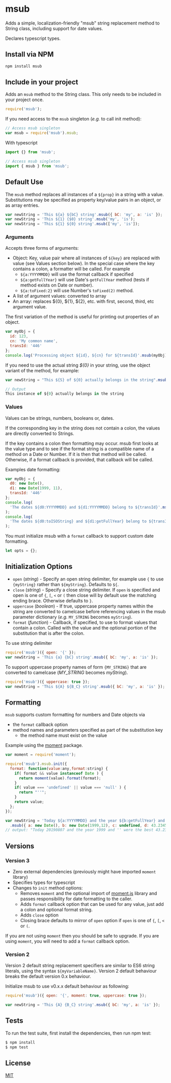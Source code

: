 # msub

Adds a simple, localization-friendly "msub" string replacement method to String class, including support for date values.

Declares typescript types.

## Install via NPM

```bash
npm install msub
```

## Include in your project

Adds an `msub` method to the String class. This only needs to be included in your project once.

```javascript
require('msub');
```

If you need access to the `msub` singleton (_e.g._ to call init method):

```javascript
// Access msub singleton
var msub = require('msub').msub;
```

With typescript

```ts
import {} from 'msub';
```

```ts
// Access msub singleton
import { msub } from 'msub';
```

## Default Use

The `msub` method replaces all instances of a `${prop}` in a string with a value.
Substitutions may be specified as property key/value pairs in an object, or as array entries.

```javascript
var newString = 'This ${a} ${bC} string'.msub({ bC: 'my', a: 'is' });
var newString = 'This ${1} {$0} string'.msub('my', 'is');
var newString = 'This ${1} ${0} string'.msub(['my', 'is']);
```

### Arguments

Accepts three forms of arguments:

- Object: Key, value pair where all instances of `${key}` are replaced with
  value (see Values section below). In the special case where the key contains a
  colon, a formatter will be called. For example
  - `${a:YYYYMMDD}` will use the format callback if specified
  - `${a:getFullYear}` will use Date's `getFullYear` method (tests if method exists on Date or number).
  - `${a:toFixed:2}` will use Number's `toFixed(2)` method.
- A list of argument values: converted to array
- An array: replaces ${0}, ${1}, \${2}, etc. with first, second, third, etc argument value.

The first variation of the method is useful for printing out properties of an object.

```javascript
var myObj = {
  id: 123,
  cn: 'My common name',
  transId: '446'
};
console.log('Processing object ${id}, ${cn} for ${transId}'.msub(myObj));
```

If you need to use the actual string _\${0}_ in your string, use the object variant
of the method, for example:

```javascript
var newString = "This ${S} of ${0} actually belongs in the string".msub({s:"instance"});

// Output
This instance of ${0} actually belongs in the string
```

### Values

Values can be strings, numbers, booleans or, dates.

If the corresponding key in the string does not contain a colon, the values are
directly converted to Strings.

If the key contains a colon then formatting may occur. msub first looks at the
value type and to see if the format string is a compatible name of a method on a
Date or Number. If it is then that method will be called. Otherwise, if a format
callback is provided, that callback will be called.

Examples date formatting:

```javascript
var myObj = {
  d0: new Date(),
  d1: new Date(1999, 11),
  transId: '446'
};
console.log(
  'The dates ${d0:YYYYMMDD} and ${d1:YYYYMMDD} belong to ${transId}'.msub(myObj)
);
console.log(
  'The dates ${d0:toISOString} and ${d1:getFullYear} belong to ${transId}'.msub(myObj)
);
```

You must initialize msub with a `format` callback to support custom date formatting.

```js
let opts = {};
```

## Initialization Options

- `open` (_string_) - Specify an open string delimiter, for example use `{` to
  use `{myString}` rather than `${myString}`. Defaults to `${`.
- `close` (_string_) - Specify a close string delimiter. If `open` is
  specified and open is one of `{`, `[`, `<` or `(` then close will by default
  use the matching ending brace. Otherwise defaults to `}`.
- `uppercase` (_boolean_) - If true, uppercase property names within the
  string are converted to camelcase before referencing values in the msub
  parameter dictionary (_e.g._ `MY_STRING` becomes `myString`).
- `format` (_function_) - Callback, if specified, to use to format values that
  contain a colon. Called with the value and the optional portion of the
  substitution that is after the colon.

To use string delimiter

```javascript
require('msub')({ open: '{' });
var newString = 'This {a} {bC} string'.msub({ bC: 'my', a: 'is' });
```

To support uppercase property names of form `{MY_STRING}` that are converted to camelcase (_MY_STRING_ becomes _myString_).

```javascript
require('msub')({ uppercase: true });
var newString = 'This ${A} ${B_C} string'.msub({ bC: 'my', a: 'is' });
```

## Formatting

`msub` supports custom formatting for numbers and Date objects via

- the `format` callback option
- method names and parameters specified as part of the substitution key
  - the method name must exist on the value

Example using the [moment](https://momentjs.com/) package.

```javascript
var moment = require('moment');

require('msub').msub.init({
  format: function(value:any,format:string) {
    if( format && value instanceof Date ) {
      return moment(value).format(format);
    }
    if( value === 'undefined' || value === 'null' ) {
      return "''";
    }
    return value;
  };
});

var newString = 'Today ${a:YYYYMMDD} and the year ${b:getFullYear} and ${c:} were the best ${d:toFixed:2}'
  .msub({ a: new Date(), b: new Date(1999,12), c: undefined, d: 43.2345 });
// output: "Today 20190807 and the year 1999 and '' were the best 43.23"
```

## Versions

### Version 3

- Zero external dependencies (previously might have imported `moment` library)
- Specifies types for typescript
- Changes to `init` method options:
  - Removes `moment` and the optional import of
    [moment.js](http://momentjs.com/) library and passes responsibility for date
    formatting to the caller.
  - Adds `format` callback option that can be used for any value, just add a
    colon and optional format string.
  - Adds `close` option
  - Closing brace defaults to mirror of `open` option if `open` is one of `{`,
    `[`, `<` or `(`.

If you are not using `moment` then you should be safe to upgrade. If you are using
`moment`, you will need to add a `format` callback option.

### Version 2

Version 2 default string replacement specifiers are similar to ES6 string literals, using
the syntax `${myVariableName}`.
Version 2 default behaviour breaks the default version 0.x behaviour.

Initialize msub to use v0.x.x default behaviour as following:

```javascript
require('msub')({ open: '{', moment: true, uppercase: true });

var newString = 'This {A} {B_C} string'.msub({ bC: 'my', a: 'is' });
```

## Tests

To run the test suite, first install the dependencies, then run npm test:

```bash
$ npm install
$ npm test
```

## License

[MIT](https://github.com/strongloop/express/blob/master/LICENSE)
